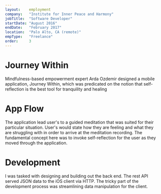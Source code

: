 ```yaml
---
layout:    employment
company:   "Institute for Inner Peace and Harmony"
jobTitle:  "Software Developer"
startDate: "August 2016"
endDate:   "February 2017"
location:  "Palo Alto, CA (remote)"
empType:   "Freelance"
order:     3 
---
```

# Journey Within
Mindfulness-based empowerment expert Arda Ozdemir designed a mobile application,
Journey Within, which was predicated on the notion that self-reflection is the
best tool for tranquility and healing

# App Flow
The application lead user's to a guided meditation that was suited for their
particular situation. User's would state how they are feeling and what they are
struggling with in order to arrive at the meditation recording. The fundamental
concept here was to invoke self-reflection for the user as they moved through
the application.

# Development
I was tasked with designing and building out the back end. The rest API served
JSON data to the iOS client via HTTP. The tricky part of the development process
was streamlining data manipulation for the client. 

